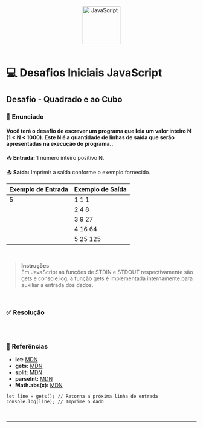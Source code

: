 <div align="center">
  <img alt="JavaScript" height="100" src="https://raw.githubusercontent.com/FortAwesome/Font-Awesome/6.x/svgs/brands/js-square.svg">
</div>

<br>

# 💻 Desafios Iniciais JavaScript

## Desafio - Quadrado e ao Cubo

### 📝 **Enunciado**
#### **Você terá o desafio de escrever um programa que leia um valor inteiro N (1 < N < 1000). Este N é a quantidade de linhas de saída que serão apresentadas na execução do programa.**.

📥 **Entrada:** 1 número inteiro positivo N.

📤 **Saída:** Imprimir a saída conforme o exemplo fornecido.

Exemplo de Entrada          | Exemplo de Saída
--------------------------- | ---------------------------
5                           | 1 1 1
                            | 2 4 8
                            | 3 9 27
                            | 4 16 64
                            | 5 25 125

<br>

> **Instruções** <br>
Em JavaScript as funções de STDIN e STDOUT respectivamente são gets e console.log, a função gets é implementada internamente para auxiliar a entrada dos dados.

<br>

### ✅ **Resolução**


```javascript

```

<br>

### 🔎 **Referências**
- **let:** [MDN](https://developer.mozilla.org/pt-BR/docs/Web/JavaScript/Reference/Statements/let)
- **gets:** [MDN]()
- **split:** [MDN](https://developer.mozilla.org/pt-BR/docs/Web/JavaScript/Reference/Global_Objects/String/split)
- **parseInt:** [MDN](https://developer.mozilla.org/pt-BR/docs/Web/JavaScript/Reference/Global_Objects/parseInt)
- **Math.abs(x):** [MDN](https://developer.mozilla.org/pt-BR/docs/Web/JavaScript/Reference/Global_Objects/Math)



`let line = gets(); // Retorna a próxima linha de entrada`
`console.log(line); // Imprime o dado`

<br>

---